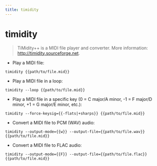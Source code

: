 ```yaml
---
title: timidity
---
```

# timidity

> TiMidity++ is a MIDI file player and converter.
> More information: <http://timidity.sourceforge.net>.

- Play a MIDI file:

`timidity {{path/to/file.mid}}`

- Play a MIDI file in a loop:

`timidity --loop {{path/to/file.mid}}`

- Play a MIDI file in a specific key (0 = C major/A minor, -1 = F major/D minor, +1 = G major/E minor, etc.):

`timidity --force-keysig={{-flats|+sharps}} {{path/to/file.mid}}`

- Convert a MIDI file to PCM (WAV) audio:

`timidity --output-mode={{w}} --output-file={{path/to/file.wav}} {{path/to/file.mid}}`

- Convert a MIDI file to FLAC audio:

`timidity --output-mode={{F}} --output-file={{path/to/file.flac}} {{path/to/file.mid}}`

